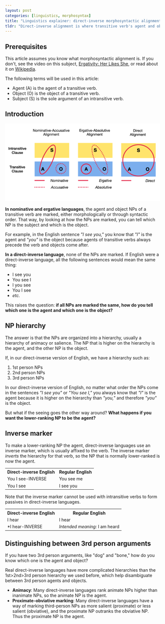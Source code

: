 ```yaml
---
layout: post
categories: [linguistics, morphosyntax]
title: "Linguistics explainer: direct-inverse morphosyntactic alignment"
tldr: "Direct-inverse alignment is where transitive verb's agent and object NPs are not marked, and instead which NP is the agent is determined by where they fall on a hierarchy. This article explains what that means and how that works."
---
```

## Prerequisites
This article assumes you know what morphosyntactic alignment is. If you don't, see the video on this subject, [Ergativity: Her Likes She](https://www.youtube.com/watch?v=kFzt_GHNd1M), or read about it on [Wikipedia](https://en.wikipedia.org/wiki/Morphosyntactic_alignment).

The following terms will be used in this article:
* Agent (A) is the agent of a transitive verb.
* Object (O) is the object of a transitive verb.
* Subject (S) is the sole argument of an intransitive verb.

## Introduction
![Morphosyntactic alignment chart](/assets/images/direct-inverse-morphosyntax-chart.png)

**In nominative and ergative languages**, the agent and object NPs of a transitive verb are marked, either morphologically or through syntactic order. That way, by looking at how the NPs are marked, you can tell which NP is the subject and which is the object.

For example, in the English sentence *"I see you,"* you know that *"I"* is the agent and *"you"* is the object because agents of transitive verbs always precede the verb and objects come after.

**In a direct-inverse language**, none of the NPs are marked. If English were a direct-inverse language, all the following sentences would mean the same thing:
* I see you
* You see I
* I you see
* You I see
* *etc.*

This raises the question: **if all NPs are marked the same, how do you tell which one is the agent and which one is the object?**

## NP hierarchy
The answer is that the NPs are organized into a hierarchy, usually a hierarchy of animacy or salience. The NP that is higher on the hierarchy is the agent, and the other NP is the object.

If, in our direct-inverse version of English, we have a hierarchy such as:
1. 1st person NPs
2. 2nd person NPs
3. 3rd person NPs

In our direct-inverse version of English, no matter what order the NPs come in the sentences *"I see you"* or *"You see I,"* you always know that *"I"* is the agent because it is higher on the hierarchy than *"you,"* and therefore *"you"* is the object.

But what if the seeing goes the other way around? **What happens if you want the lower-ranking NP to be the agent?**

## Inverse marker
To make a lower-ranking NP the agent, direct-inverse languages use an inverse marker, which is usually affixed to the verb. The inverse marker *inverts* the hierarchy for that verb, so the NP that is normally lower-ranked is now the agent.

<table class="!w-96 mx-auto">
  <tr>
    <th>Direct-inverse English</th>
    <th>Regular English</th>
  </tr>
  <tr>
    <td>You I see-<small-caps>INVERSE</small-caps></td>
    <td>You see me</td>
  </tr>
  <tr>
    <td>You I see</td>
    <td>I see you</td>
  </tr>
</table>

Note that the inverse marker cannot be used with intransitive verbs to form passives in direct-inverse languages.

<table class="!w-96 mx-auto">
  <tr>
    <th>Direct-inverse English</th>
    <th>Regular English</th>
  </tr>
  <tr>
    <td>I hear</td>
    <td>I hear</td>
  </tr>
  <tr>
    <td>*I hear-<small-caps>INVERSE</small-caps></td>
    <td><i>Intended meaning:</i> I am heard</td>
  </tr>
</table>

## Distinguishing between 3rd person arguments
If you have two 3rd person arguments, like "dog" and "bone," how do you know which one is the agent and object?

Real direct-inverse languages have more complicated hierarchies than the 1st>2nd>3rd person hierarchy we used before, which help disambiguate between 3rd person agents and objects.

* **Animacy**: Many direct-inverse languages rank animate NPs higher than inanimate NPs, so the animate NP is the agent.
* **Proximate-obviative marking**: Many direct-inverse languages have a way of marking third-person NPs as more salient (proximate) or less salient (obviative), and the proximate NP outranks the obviative NP. Thus the proximate NP is the agent.